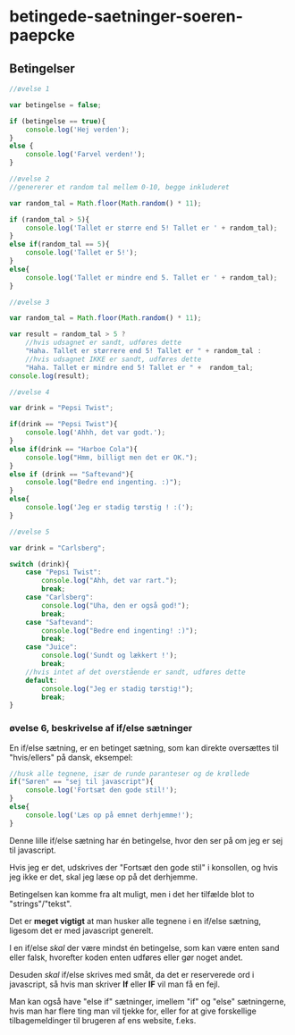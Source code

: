 # betingede-saetninger-soeren-paepcke
## Betingelser

```javascript
//øvelse 1

var betingelse = false;

if (betingelse == true){
    console.log('Hej verden');
}
else {
    console.log('Farvel verden!');
}

//øvelse 2
//genererer et random tal mellem 0-10, begge inkluderet

var random_tal = Math.floor(Math.random() * 11);

if (random_tal > 5){
    console.log('Tallet er større end 5! Tallet er ' + random_tal);
}
else if(random_tal == 5){
    console.log('Tallet er 5!');
}
else{
    console.log('Tallet er mindre end 5. Tallet er ' + random_tal);
}

//øvelse 3

var random_tal = Math.floor(Math.random() * 11);

var result = random_tal > 5 ? 
    //hvis udsagnet er sandt, udføres dette
    "Haha. Tallet er størrere end 5! Tallet er " + random_tal :
    //hvis udsagnet IKKE er sandt, udføres dette
    "Haha. Tallet er mindre end 5! Tallet er " +  random_tal;
console.log(result);

//øvelse 4

var drink = "Pepsi Twist";

if(drink == "Pepsi Twist"){
    console.log('Ahhh, det var godt.');
}
else if(drink == "Harboe Cola"){
    console.log("Hmm, billigt men det er OK.");
}
else if (drink == "Saftevand"){
    console.log("Bedre end ingenting. :)");
}
else{
    console.log('Jeg er stadig tørstig ! :(');
}

//øvelse 5

var drink = "Carlsberg";

switch (drink){
    case "Pepsi Twist":
        console.log("Ahh, det var rart.");
        break;
    case "Carlsberg":
        console.log("Uha, den er også god!");
        break;
    case "Saftevand":
        console.log("Bedre end ingenting! :)");
        break;
    case "Juice":
        console.log('Sundt og lækkert !');
        break;
    //hvis intet af det overstående er sandt, udføres dette
    default:
        console.log("Jeg er stadig tørstig!");
        break;
}
```
### øvelse 6, beskrivelse af if/else sætninger

En if/else sætning, er en betinget sætning, som kan direkte oversættes til "hvis/ellers" på dansk, eksempel:
```javascript
//husk alle tegnene, især de runde paranteser og de krøllede
if("Søren" == "sej til javascript"){
    console.log('Fortsæt den gode stil!');
}
else{
    console.log('Læs op på emnet derhjemme!');
}
```
Denne lille if/else sætning har én betingelse, hvor den ser på om jeg er sej til javascript.

Hvis jeg er det, udskrives der "Fortsæt den gode stil" i konsollen, og hvis jeg ikke er det, skal jeg læse op på det derhjemme.

Betingelsen kan komme fra alt muligt, men i det her tilfælde blot to "strings"/"tekst".

Det er **meget vigtigt** at man husker alle tegnene i en if/else sætning, ligesom det er med javascript generelt.

I en if/else *skal* der være mindst én betingelse, som kan være enten sand eller falsk, hvorefter koden enten udføres eller gør noget andet.

Desuden *skal* if/else skrives med småt, da det er reserverede ord i javascript, så hvis man skriver **If** eller **IF** vil man få en fejl.

Man kan også have "else if" sætninger, imellem "if" og "else" sætningerne, hvis man har flere ting man vil tjekke for, eller for at give forskellige tilbagemeldinger til brugeren af ens website, f.eks. 
